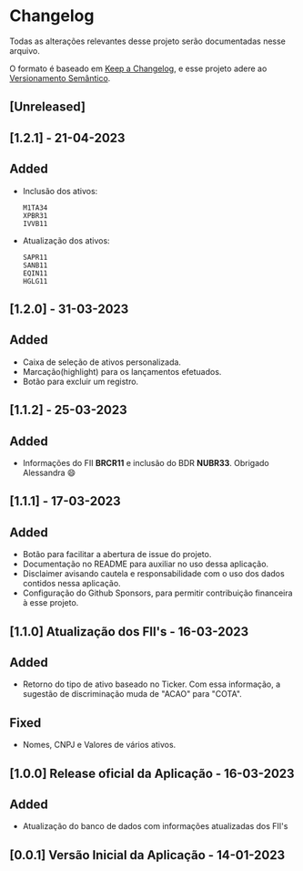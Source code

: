 # Changelog

Todas as alterações relevantes desse projeto serão documentadas nesse arquivo.

O formato é baseado em  [Keep a Changelog](https://keepachangelog.com/en/1.0.0/),
e esse projeto adere ao [Versionamento Semântico](https://semver.org/spec/v2.0.0.html).

## [Unreleased]

## [1.2.1] - 21-04-2023
## Added
* Inclusão dos ativos:
   ```
   M1TA34
   XPBR31
   IVVB11 
   ```

* Atualização dos ativos:
    ``` 
    SAPR11
    SANB11
    EQIN11
    HGLG11
    ```



## [1.2.0] - 31-03-2023
## Added
* Caixa de seleção de ativos personalizada.
* Marcação(highlight) para os lançamentos efetuados.
* Botão para excluir um registro.

## [1.1.2] - 25-03-2023
## Added
* Informações do FII **BRCR11** e inclusão do BDR **NUBR33**. Obrigado Alessandra :smile:

## [1.1.1] - 17-03-2023
## Added
* Botão para facilitar a abertura de issue do projeto.
* Documentação no README para auxiliar no uso dessa aplicação.
* Disclaimer avisando cautela e responsabilidade com o uso dos dados contidos nessa aplicação.
* Configuração do Github Sponsors, para permitir contribuição financeira à esse projeto.

## [1.1.0] Atualização dos FII's - 16-03-2023

## Added
* Retorno do tipo de ativo baseado no Ticker. Com essa informação, a sugestão de discriminação muda de "ACAO" para "COTA".

## Fixed
* Nomes, CNPJ e Valores de vários ativos.

## [1.0.0] Release oficial da Aplicação - 16-03-2023

## Added
* Atualização do banco de dados com informações atualizadas dos FII's

## [0.0.1] Versão Inicial da Aplicação - 14-01-2023